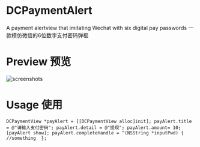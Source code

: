 # DCPaymentAlert
A payment alertview that imitating Wechat with six digital pay passwords
一款模仿微信的6位数字支付密码弹框


# Preview 预览
![screenshots](https://raw.githubusercontent.com/dawnnnnn/DCPayAlertView/master/screenshots/DCPaymentDemo.gif)


# Usage 使用
`DCPaymentView *payAlert = [[DCPaymentView alloc]init];
    payAlert.title = @"请输入支付密码";
    payAlert.detail = @"提现";
    payAlert.amount= 10;
    [payAlert show];
    payAlert.completeHandle = ^(NSString *inputPwd) {
        //something 
    };`